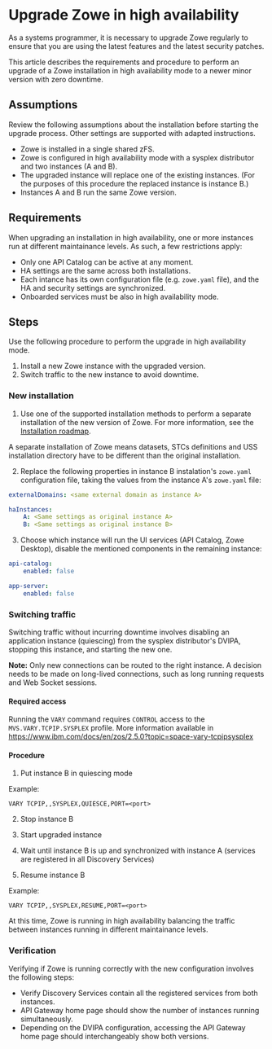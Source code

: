 # Upgrade Zowe in high availability

As a systems programmer, it is necessary to upgrade Zowe regularly to ensure that you are using the latest features and  the latest security patches.

This article describes the requirements and procedure to perform an upgrade of a Zowe installation in high availability mode to a newer minor version with zero downtime.

## Assumptions

Review the following assumptions about the installation before starting the upgrade process. Other settings are supported with adapted instructions.

- Zowe is installed in a single shared zFS.
- Zowe is configured in high availability mode with a sysplex distributor and two instances (A and B).
- The upgraded instance will replace one of the existing instances. (For the purposes of this procedure the replaced instance is instance B.)
- Instances A and B run the same Zowe version.

## Requirements

When upgrading an installation in high availability, one or more instances run at different maintainance levels. As such, a few restrictions apply:

- Only one API Catalog can be active at any moment.
- HA settings are the same across both installations.
- Each intance has its own configuration file (e.g. `zowe.yaml` file), and the HA and security settings are synchronized.
- Onboarded services must be also in high availability mode.

## Steps

Use the following procedure to perform the upgrade in high availability mode.

1. Install a new Zowe instance with the upgraded version.
2. Switch traffic to the new instance to avoid downtime.

### New installation

1. Use one of the supported installation methods to perform a separate installation of the new version of Zowe. For more information, see the [Installation roadmap](../user-guide/install-zos.md).

A separate installation of Zowe means datasets, STCs definitions and USS installation directory have to be different than the original installation.

2. Replace the following properties in instance B instalation's `zowe.yaml` configuration file, taking the values from the instance A's `zowe.yaml` file:

```yaml
externalDomains: <same external domain as instance A>

haInstances:
    A: <Same settings as original instance A>
    B: <Same settings as original instance B>
```

3. Choose which instance will run the UI services (API Catalog, Zowe Desktop), disable the mentioned components in the remaining instance:

```yaml
api-catalog:
    enabled: false

app-server:
    enabled: false
```

### Switching traffic

Switching traffic without incurring downtime involves disabling an application instance (quiescing) from the sysplex distributor's DVIPA, stopping this instance, and starting the new one. <!-- TODO: try what happens when the new instance finally starts, is it automatically resuming traffic? or does it wait for the manual resume command -->

**Note:** Only new connections can be routed to the right instance. A decision needs to be made on long-lived connections, such as long running requests and Web Socket sessions.

#### Required access

Running the `VARY` command requires `CONTROL` access to the `MVS.VARY.TCPIP.SYSPLEX` profile.
More information available in <https://www.ibm.com/docs/en/zos/2.5.0?topic=space-vary-tcpipsysplex>

#### Procedure

1. Put instance B in quiescing mode

Example:

```mvs
VARY TCPIP,,SYSPLEX,QUIESCE,PORT=<port>
```

2. Stop instance B
   
3. Start upgraded instance
   
4. Wait until instance B is up and synchronized with instance A (services are registered in all Discovery Services)

5. Resume instance B

Example:

```mvs
VARY TCPIP,,SYSPLEX,RESUME,PORT=<port>
```

At this time, Zowe is running in high availability balancing the traffic between instances running in different maintainance levels.

### Verification

Verifying if Zowe is running correctly with the new configuration involves the following steps:

- Verify Discovery Services contain all the registered services from both instances.
- API Gateway home page should show the number of instances running simultaneously.
- Depending on the DVIPA configuration, accessing the API Gateway home page should interchangeably show both versions.
